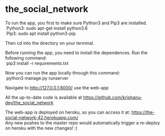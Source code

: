 # the_social_network

To run the app, you first to make sure Python3 and Pip3 are installed.  
&nbsp;Python3: sudo apt-get install python3.6  
&nbsp;Pip3: sudo apt install python3-pip  
  
Then cd into the directory on your terminal.  
  
Before running the app, you need to install the dependences. Run the following command:  
&nbsp;pip3 install -r requirements.txt  
  
Now you can run the app locally through this command:  
&nbsp;python3 manage.py runserver  
  
Navigate to http://127.0.0.1:8000/ use the web-app  
  
  
All the up-to-date code is available at https://github.com/krishanu-dey/the_social_network  
  
The web-app is deployed on heroku, so you can access it at: https://the-social-network-42.herokuapp.com/  
Any new pushes to the master repo would automatically trigger a re-deploy on heroku with the new changes! :)
